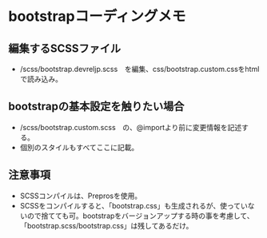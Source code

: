 # bootstrapコーディングメモ

## 編集するSCSSファイル

* /scss/bootstrap.devreljp.scss　を編集、css/bootstrap.custom.cssをhtmlで読み込み。

## bootstrapの基本設定を触りたい場合

* /scss/bootstrap.custom.scss　の、@importより前に変更情報を記述する。
* 個別のスタイルもすべてここに記載。

## 注意事項

* SCSSコンパイルは、Preprosを使用。
* SCSSをコンパイルすると、「bootstrap.css」も生成されるが、使っていないので捨てても可。bootstrapをバージョンアップする時の事を考慮して、「bootstrap.scss/bootstrap.css」は残してあるだけ。